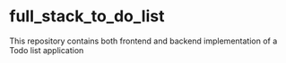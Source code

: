 # full_stack_to_do_list
This repository contains both frontend and backend implementation of a Todo list application
